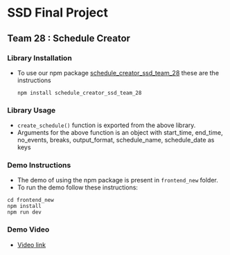 # SSD Final Project
## Team 28 : Schedule Creator

### Library Installation
- To use our npm package [schedule_creator_ssd_team_28](https://www.npmjs.com/package/schedule_creator_ssd_team_28) these are the instructions
  ```
  npm install schedule_creator_ssd_team_28
  ```
  
### Library Usage
- `create_schedule()` function is exported from the above library.
- Arguments for the above function is an object with start_time, end_time, no_events, breaks, output_format, schedule_name, schedule_date as keys


### Demo Instructions
- The demo of using the npm package is present in `frontend_new` folder.
- To run the demo follow these instructions:
```
cd frontend_new
npm install
npm run dev
```

### Demo Video 
- [Video link](https://iiitaphyd-my.sharepoint.com/:v:/g/personal/abhishek_gaddam_students_iiit_ac_in/ERPRfaL49Y1Plfr0HavUglMBSw31Ux1yg-kHDNF4Nt04TA?e=xcsGje)

